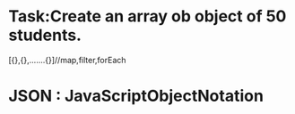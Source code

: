 # Task:Create an array ob object of 50 students.
[{},{},.......{}]//map,filter,forEach

# JSON : JavaScriptObjectNotation
